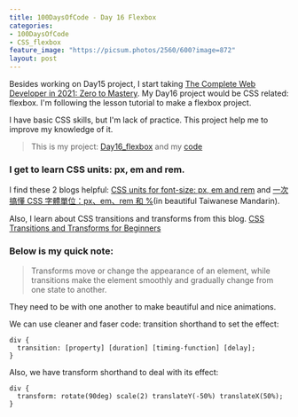 ```yaml
---
title: 100DaysOfCode - Day 16 Flexbox
categories:
- 100DaysOfCode
- CSS_flexbox
feature_image: "https://picsum.photos/2560/600?image=872"
layout: post
---
```


Besides working on Day15 project, I start taking [The Complete Web Developer in 2021: Zero to Mastery](https://www.udemy.com/course/the-complete-web-developer-zero-to-mastery/). My Day16 project would be CSS related: flexbox. I'm following the lesson tutorial to make a flexbox project. 

I have basic CSS skills, but I'm lack of practice. This project help me to improve my knowledge of it.


> This is my project: [Day16_flexbox](https://portfolio.tsainei.com/100DaysOfCode/Day16_flexbox/) and my [code](https://github.com/tsainei/portfolio/tree/main/100DaysOfCode/Day16_flexbox)

### I get to learn CSS units: px, em and rem.

I find these 2 blogs helpful: [CSS units for font-size: px, em and rem](https://medium.com/code-better/css-units-for-font-size-px-em-rem-79f7e592bb97) and [一次搞懂 CSS 字體單位：px、em、rem 和 %](https://www.oxxostudio.tw/articles/201809/css-font-size.html)(in beautiful Taiwanese Mandarin).

Also, I learn about CSS transitions and transforms from this blog. [CSS Transitions and Transforms for Beginners](https://thoughtbot.com/blog/transitions-and-transforms)

### Below is my quick note:

>Transforms move or change the appearance of an element, while transitions make the element smoothly and gradually change from one state to another.

They need to be with one another to make beautiful and nice animations.

We can use cleaner and faser code: transition shorthand to set the effect:

```
div {
  transition: [property] [duration] [timing-function] [delay];
}
```

Also, we have transform shorthand to deal with its effect:

```
div {
  transform: rotate(90deg) scale(2) translateY(-50%) translateX(50%);
}
```